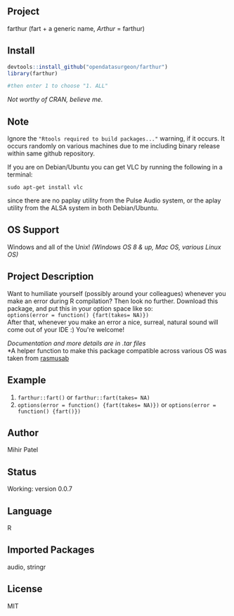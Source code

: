 Project
-------
farthur (fart + a generic name, *Arthur* = farthur)

Install
-------
`````r
devtools::install_github("opendatasurgeon/farthur")
library(farthur) 

#then enter 1 to choose "1. ALL"
`````
*Not worthy of CRAN, believe me.*

Note
-----
Ignore the `"Rtools required to build packages..."` warning, if it occurs. It occurs randomly on various machines due to me including binary release within same github repository.

If you are on Debian/Ubuntu you can get VLC by running the following in a terminal:     

`sudo apt-get install vlc` 

since there are no paplay utility from the Pulse Audio system, or the aplay utility from the ALSA system in both Debian/Ubuntu.

OS Support
----------
Windows and all of the Unix! *(Windows OS 8 & up, Mac OS, various Linux OS)*

Project Description
--------------------
Want to humiliate yourself (possibly around your colleagues) whenever you make an error during R compilation? Then look no further. Download this package, and put this in your option space like so:    
`options(error = function() {fart(takes= NA)})`     
After that, whenever you make an error a nice, surreal, natural sound will come out of your IDE :) You're welcome!

*Documentation and more details are in .tar files*          
*A helper function to make this package compatible across various OS was taken from [rasmusab](https://github.com/rasmusab)

Example
-------
1) `farthur::fart()` or `farthur::fart(takes= NA)`
2) `options(error = function() {fart(takes= NA)})` or `options(error = function() {fart()})`

Author
-------
Mihir Patel

Status
------
Working: version 0.0.7      

Language
---------
R

Imported Packages
----------
audio, stringr

License
--------
MIT

